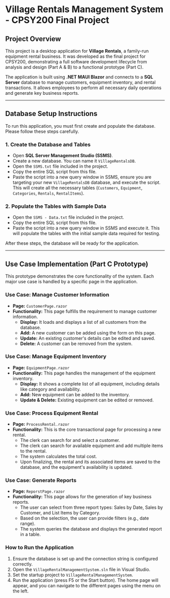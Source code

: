 # Village Rentals Management System - CPSY200 Final Project

## Project Overview

This project is a desktop application for **Village Rentals**, a family-run equipment rental business. It was developed as the final project for CPSY200, demonstrating a full software development lifecycle from analysis and design (Part A & B) to a functional prototype (Part C).

The application is built using **.NET MAUI Blazor** and connects to a **SQL Server** database to manage customers, equipment inventory, and rental transactions. It allows employees to perform all necessary daily operations and generate key business reports.

---

## Database Setup Instructions

To run this application, you must first create and populate the database. Please follow these steps carefully.

### 1. Create the Database and Tables

* Open **SQL Server Management Studio (SSMS)**.
* Create a new database. You can name it `VillageRentalsDB`.
* Open the `SSMS.txt` file included in the project.
* Copy the entire SQL script from this file.
* Paste the script into a new query window in SSMS, ensure you are targeting your new `VillageRentalsDB` database, and execute the script. This will create all the necessary tables (`Customers`, `Equipment`, `Categories`, `Rentals`, `RentalItems`).

### 2. Populate the Tables with Sample Data

* Open the `SSMS - Data.txt` file included in the project.
* Copy the entire SQL script from this file.
* Paste the script into a new query window in SSMS and execute it. This will populate the tables with the initial sample data required for testing.

After these steps, the database will be ready for the application.

---

## Use Case Implementation (Part C Prototype)

This prototype demonstrates the core functionality of the system. Each major use case is handled by a specific page in the application.

### Use Case: Manage Customer Information

* **Page:** `CustomerPage.razor`
* **Functionality:** This page fulfills the requirement to manage customer information.
    * **Display:** It loads and displays a list of all customers from the database.
    * **Add:** A new customer can be added using the form on this page.
    * **Update:** An existing customer's details can be edited and saved.
    * **Delete:** A customer can be removed from the system.

### Use Case: Manage Equipment Inventory

* **Page:** `EquipmentPage.razor`
* **Functionality:** This page handles the management of the equipment inventory.
    * **Display:** It shows a complete list of all equipment, including details like category and availability.
    * **Add:** New equipment can be added to the inventory.
    * **Update & Delete:** Existing equipment can be edited or removed.

### Use Case: Process Equipment Rental

* **Page:** `ProcessRental.razor`
* **Functionality:** This is the core transactional page for processing a new rental.
    * The clerk can search for and select a customer.
    * The clerk can search for available equipment and add multiple items to the rental.
    * The system calculates the total cost.
    * Upon finalizing, the rental and its associated items are saved to the database, and the equipment's availability is updated.

### Use Case: Generate Reports

* **Page:** `ReporstPage.razor`
* **Functionality:** This page allows for the generation of key business reports.
    * The user can select from three report types: Sales by Date, Sales by Customer, and List Items by Category.
    * Based on the selection, the user can provide filters (e.g., date range).
    * The system queries the database and displays the generated report in a table.

### How to Run the Application

1.  Ensure the database is set up and the connection string is configured correctly.
2.  Open the `VillageRentalManagementSystem.sln` file in Visual Studio.
3.  Set the startup project to `VillageRentalManagementSystem`.
4.  Run the application (press F5 or the Start button). The home page will appear, and you can navigate to the different pages using the menu on the left.